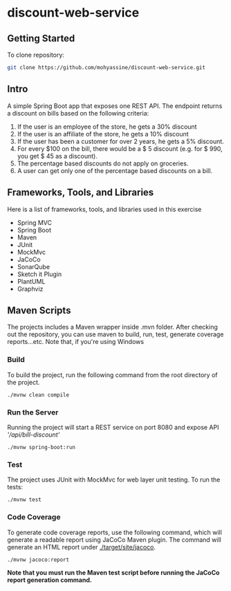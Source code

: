 # discount-web-service

## Getting Started

To clone repository:

```bash
git clone https://github.com/mohyassine/discount-web-service.git
```

## Intro
A simple Spring Boot app that exposes one REST API. The endpoint  returns a discount on bills based on the following criteria:
1. If the user is an employee of the store, he gets a 30% discount
2. If the user is an affiliate of the store, he gets a 10% discount
3. If the user has been a customer for over 2 years, he gets a 5% discount.
4. For every $100 on the bill, there would be a $ 5 discount (e.g. for $ 990, you get $ 45
as a discount).
5. The percentage based discounts do not apply on groceries.
6. A user can get only one of the percentage based discounts on a bill.

## Frameworks, Tools, and Libraries
Here is a list of frameworks, tools, and libraries used in this exercise

* Spring MVC
* Spring Boot
* Maven
* JUnit
* MockMvc
* JaCoCo
* SonarQube
* Sketch it Plugin
* PlantUML
* Graphviz

## Maven Scripts
The projects includes a Maven wrapper inside .mvn folder. After checking out the repository, you can use maven to build, run, test, generate coverage reports...etc.
Note that, if you're using Windows

### Build
To build the project, run the following command from the root directory of the project.

```shell script
./mvnw clean compile
```
### Run the Server
Running the project will start a REST service on port 8080 and expose API _'/api/bill-discount'_

```shell script
./mvnw spring-boot:run
```


### Test
The project uses JUnit with MockMvc for web layer unit testing. To run the tests:

```shell script
./mvnw test
```

### Code Coverage
To generate code coverage reports, use the following command, which will generate a readable report using JaCoCo Maven plugin. 
The command will generate an HTML report under [./target/site/jacoco](./target/site/jacoco).

```shell script
./mvnw jacoco:report
```

**Note that you must run the Maven test script before running the JaCoCo report generation command.**
